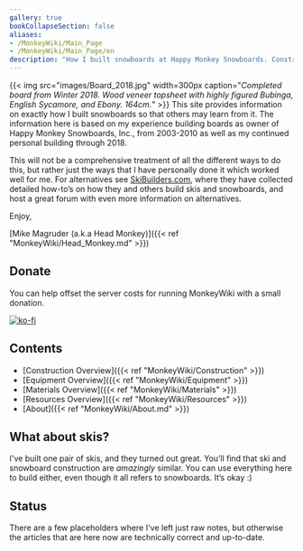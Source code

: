 ```yaml
---
gallery: true
bookCollapseSection: false
aliases:
- /MonkeyWiki/Main_Page
- /MonkeyWiki/Main_Page/en
description: "How I built snowboards at Happy Monkey Snowboards. Construction techniques, equipment, materials, etc."
---
```

{{< img src="images/Board_2018.jpg" width=300px caption="_Completed board from Winter 2018. Wood veneer topsheet with highly figured Bubinga, English Sycamore, and Ebony. 164cm._" >}} 
This site provides information on exactly how I built snowboards so that others may learn from it. 
The information here is based on my experience building boards as owner of Happy Monkey Snowboards, Inc., from 2003-2010 as well as 
my continued personal building through 2018.

This will not be a comprehensive treatment of all the different ways to do this, but rather just the ways that I have 
personally done it which worked well for me. For alternatives see [SkiBuilders.com](http://www.skibuilders.com), where they have collected 
detailed how-to’s on how they and others build skis and snowboards, and host a great forum with even more information on alternatives.

Enjoy,

[Mike Magruder (a.k.a Head Monkey)]({{< ref "MonkeyWiki/Head_Monkey.md" >}})

## Donate

You can help offset the server costs for running MonkeyWiki with a small donation. 

[![ko-fi](https://ko-fi.com/img/githubbutton_sm.svg)](https://ko-fi.com/H2H5OG3E0)

## Contents 
- [Construction Overview]({{< ref "MonkeyWiki/Construction" >}})
- [Equipment Overview]({{< ref "MonkeyWiki/Equipment" >}})
- [Materials Overview]({{< ref "MonkeyWiki/Materials" >}})
- [Resources Overview]({{< ref "MonkeyWiki/Resources" >}})
- [About]({{< ref "MonkeyWiki/About.md" >}})

## What about skis? 
I've built one pair of skis, and they turned out great. You’ll find that ski and snowboard construction are *amazingly* similar. 
You can use everything here to build either, even though it all refers to snowboards. It’s okay :)

## Status 
There are a few placeholders where I've left just raw notes, but otherwise the articles that are here now are technically 
correct and up-to-date.


